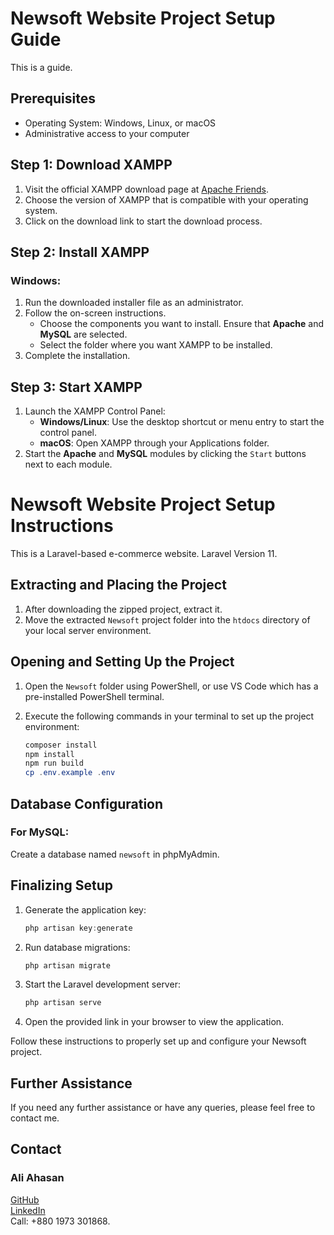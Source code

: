 # Newsoft Website Project Setup Guide

This is a guide.

## Prerequisites

- Operating System: Windows, Linux, or macOS
- Administrative access to your computer

## Step 1: Download XAMPP

1. Visit the official XAMPP download page at [Apache Friends](https://www.apachefriends.org/index.html).
2. Choose the version of XAMPP that is compatible with your operating system.
3. Click on the download link to start the download process.

## Step 2: Install XAMPP

### Windows:

1. Run the downloaded installer file as an administrator.
2. Follow the on-screen instructions.
   - Choose the components you want to install. Ensure that **Apache** and **MySQL** are selected.
   - Select the folder where you want XAMPP to be installed.
3. Complete the installation.


## Step 3: Start XAMPP

1. Launch the XAMPP Control Panel:
   - **Windows/Linux**: Use the desktop shortcut or menu entry to start the control panel.
   - **macOS**: Open XAMPP through your Applications folder.
2. Start the **Apache** and **MySQL** modules by clicking the `Start` buttons next to each module.


# Newsoft Website Project Setup Instructions
This is a Laravel-based e-commerce website.
Laravel Version 11.
## Extracting and Placing the Project
1. After downloading the zipped project, extract it.
2. Move the extracted `Newsoft` project folder into the `htdocs` directory of your local server environment.

## Opening and Setting Up the Project
1. Open the `Newsoft` folder using PowerShell, or use VS Code which has a pre-installed PowerShell terminal.
2. Execute the following commands in your terminal to set up the project environment:

    ```powershell
    composer install
    npm install
    npm run build
    cp .env.example .env
    ```

## Database Configuration
### For MySQL:
<!-- 1. Edit the `.env` file with the following changes to switch from SQLite to MySQL:
   
    ```plaintext
    DB_CONNECTION=mysql
    DB_HOST=127.0.0.1
    DB_PORT=3306
    DB_DATABASE=newsoft
    DB_USERNAME=root
    DB_PASSWORD=
    ```
2. Create a database named `newsoft` in phpMyAdmin. -->

Create a database named `newsoft` in phpMyAdmin.

<!-- ### For SQLite:
1. If you prefer to use SQLite, simply update your `.env` file with:
   
    ```plaintext
    DB_CONNECTION=sqlite
    ```
   Uncomment the database path for SQLite in the `.env` file if necessary. -->

## Finalizing Setup
1. Generate the application key:
   
    ```powershell
    php artisan key:generate
    ```
2. Run database migrations:
   
    ```powershell
    php artisan migrate
    ```
3. Start the Laravel development server:
   
    ```powershell
    php artisan serve
    ```
4. Open the provided link in your browser to view the application.

Follow these instructions to properly set up and configure your Newsoft project.

## Further Assistance

If you need any further assistance or have any queries, please feel free to contact me.

## Contact

### Ali Ahasan
[GitHub](https://github.com/AARdacca)  
[LinkedIn](https://www.linkedin.com/in/aliahasanraiyan/)  
Call: +880 1973 301868.